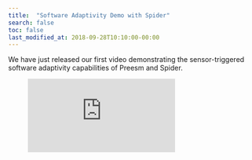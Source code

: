 ```yaml
---
title:  "Software Adaptivity Demo with Spider"
search: false
toc: false
last_modified_at: 2018-09-28T10:10:00-00:00
---
```


We have just released our first video demonstrating the sensor-triggered software adaptivity capabilities of Preesm and Spider.

<figure class="video_container">
  <iframe src="https://www.youtube.com/watch?v=a9WIucWfjkU" frameborder="0" allowfullscreen="true"> </iframe>
</figure>

